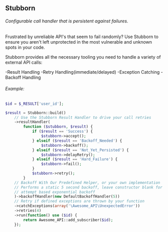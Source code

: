 ## Stubborn

###### Configurable call handler that is persistent against failures.

Frustrated by unreliable API's that seem to fail randomly?
Use Stubborn to ensure you aren't left unprotected in the most vulnerable and unknown spots in your code.

Stubborn provides all the necessary tooling you need to handle a variety of external API calls:

-Result Handling
-Retry Handling(immediate/delayed)
-Exception Catching
-Backoff Handling

###### Example:

```php
$id = $_RESULT['user_id'];

$result = Stubborn::build()
    // Use the Stubborn Result Handler to drive your call retries
    ->resultHandler(
        function ($stubborn, $result) {
            if ($result == 'Success') {
                $stubborn->accept();
            } elseif ($result == 'Backoff_Needed') {
                $stubborn->backoff();
            } elseif ($result == 'Not_Yet_Persisted') {
                $stubborn->delayRetry();
            } elseif ($result == 'Hard_Failure') {
                $stubborn->fail();
            }
            $stubborn->retry();
        }
    // Backoff With Our Predefined Helper, or your own implementation
    // Performs a static 5 second backoff, leave constructor blank for an
    // attempt based exponential backoff
    )->backoffHandler(new DefaultBackoffHandler(5))
    // Retry if defined exceptions are thrown by your function
    ->catchExceptions(array('\Awesome_API\UnexpectedError'))
    ->retries(4)
    ->run(function() use ($id) {
        return Awesome_API::add_subscriber($id); 
    });
```
